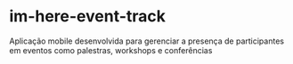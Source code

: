 # im-here-event-track
Aplicação mobile desenvolvida para gerenciar a presença de participantes em eventos como palestras, workshops e conferências
